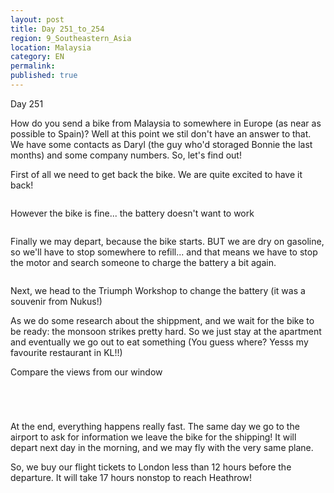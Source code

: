 ```yaml
---
layout: post
title: Day 251_to_254
region: 9_Southeastern_Asia
location: Malaysia
category: EN
permalink:
published: true
---
```


Day 251

How do you send a bike from Malaysia to somewhere in Europe (as near as possible to Spain)? Well at this point we stil don't have an answer to that. We have some contacts as Daryl (the guy who'd storaged Bonnie the last months) and some company numbers. So, let's find out!

First of all we need to get back the bike. We are quite excited to have it back!

<p><a
href="https://lh3.googleusercontent.com/h8Zy64QGdN8H6GC4fp-jPRh2yZ_ZzenkxlVtdogt0QLxydQDsZGDpfyHixrR7QjyaL9KITHiaZff7u2ZxJ5da_LAZ6kANjZyFYdWYGR-vSnNr3UFh0rEdvd2j94EqFaWpXLJspEXNWg424ypSdHV6DmfEXUDm-JN96nq7Nev10yXG_RB5t0CHJYJ81EcYQcOt4w-949whn2uoiGOOgKAIQ8BlGmtSHpvcC--4ZnjRZQYE6YG0vTwhZZEvibnxT-l8gWb9FCY8LdJHysP-ntXevIJITTKKRTjyRnTLQhUGP0KVUAWsY7VpQc4Vb-069nmL-fDPRDgVo36RgXUrmp8wsNBrMxGGuUsErmfMl2sBrJivsCwxiU9p1fdXxjFjZbQ3eeIXGecXbNQEI9jvw0BqiMnYhiwoeqZGrvg3Yos70BsQabn0IUOPxkdynW5ybrmFjBRP1q86c-qP-fqLJKB8cJlMBhic6jHJe2lcjqyZCEenE1gE0aB9BhU9206J2_ssEfwD4xrbb-kBMuHZfJZtYxfE8KQPvNaMbUvJnrn7Zuci38ZAldeCHZfBvSljOZWfvO-CTn0-gsmgqRJSStfQ5y8KIfybe4d71rB7_BlANtikeQy6Ged811udzYJXOWIfSMzMvGDOt_Efefoc0_K6fXD9A1dXuHRjDwmH1rFCP939CPwRJ0YzafjLehoHrTy76fnnycEoy5gOMgifLHkWIYP=w453-h603-no"><img 
src="https://lh3.googleusercontent.com/h8Zy64QGdN8H6GC4fp-jPRh2yZ_ZzenkxlVtdogt0QLxydQDsZGDpfyHixrR7QjyaL9KITHiaZff7u2ZxJ5da_LAZ6kANjZyFYdWYGR-vSnNr3UFh0rEdvd2j94EqFaWpXLJspEXNWg424ypSdHV6DmfEXUDm-JN96nq7Nev10yXG_RB5t0CHJYJ81EcYQcOt4w-949whn2uoiGOOgKAIQ8BlGmtSHpvcC--4ZnjRZQYE6YG0vTwhZZEvibnxT-l8gWb9FCY8LdJHysP-ntXevIJITTKKRTjyRnTLQhUGP0KVUAWsY7VpQc4Vb-069nmL-fDPRDgVo36RgXUrmp8wsNBrMxGGuUsErmfMl2sBrJivsCwxiU9p1fdXxjFjZbQ3eeIXGecXbNQEI9jvw0BqiMnYhiwoeqZGrvg3Yos70BsQabn0IUOPxkdynW5ybrmFjBRP1q86c-qP-fqLJKB8cJlMBhic6jHJe2lcjqyZCEenE1gE0aB9BhU9206J2_ssEfwD4xrbb-kBMuHZfJZtYxfE8KQPvNaMbUvJnrn7Zuci38ZAldeCHZfBvSljOZWfvO-CTn0-gsmgqRJSStfQ5y8KIfybe4d71rB7_BlANtikeQy6Ged811udzYJXOWIfSMzMvGDOt_Efefoc0_K6fXD9A1dXuHRjDwmH1rFCP939CPwRJ0YzafjLehoHrTy76fnnycEoy5gOMgifLHkWIYP=w453-h603-no" class="oversize" alt=""></a></p>

However the bike is fine... the battery doesn't want to work

<p><a
href="https://lh3.googleusercontent.com/tq6-gPD1R7QT4GB0Ll2G4HsdNJAa8g5U4zmVq4bGAKUtx1GiD0KTrgepwtbgvuANRFsK5jB0hjraBBKwqGx9so1Zx6UhZTpspjv260PP4fHSnkDZmb9ja9Pv68VKoDTDcK9alch3UrbUlAodkgFrf1Gws7hiCrbRxlBpArcQ39GcTfu-xQ2_suOXc4knADEOcE5qogS_uwp2dBk6KDVZ6inWK3wXPuWl-xYF08a2seShMowfLspC2Xyi3QDlTbPo1Gn87Li21hAff-evDQwm6XCVe5r-xX0j7QMc8cDMeC9If-7qGcwukxy_T-ben7OFUBpNGKxnMW3A72IX-o8rGmAki1iKqKtMa0Sikl6WjqBA-rZf66Vd2fmgaY7yFRRMLfKw9JgLaKp3ZrcPi6x3HJXVt0IG86y0TDfKQ-Ij9oDhKZy8_VmETo-rmG2qYZitq_UDUMEvSujtfwF35GaimZm4EDzpVYbVgkTXWLsd7kUxML2ZOVbQZa55kqu4CWAbFb_nzuqaAdufpB-4SfxPkBPTOHzNuL9Jn7ReyiclN3sAPrlEvgA6Yz8ORq7_Z5iVti9MagrDmqkqUITIRcaT-waWSVhWDDqhV8g9kMejmzNG73J3KmDGydSrPQ7h1r6VYmjYh99P1_Q6ASvsH85PwfeYCWQ5_ODSW8vK8N0UuQVFOjx0RnoSz6X_RrFrS4jeUCblX38UfMtDbn6oUR4o0XoR=w643-h482-no"><img 
src="https://lh3.googleusercontent.com/tq6-gPD1R7QT4GB0Ll2G4HsdNJAa8g5U4zmVq4bGAKUtx1GiD0KTrgepwtbgvuANRFsK5jB0hjraBBKwqGx9so1Zx6UhZTpspjv260PP4fHSnkDZmb9ja9Pv68VKoDTDcK9alch3UrbUlAodkgFrf1Gws7hiCrbRxlBpArcQ39GcTfu-xQ2_suOXc4knADEOcE5qogS_uwp2dBk6KDVZ6inWK3wXPuWl-xYF08a2seShMowfLspC2Xyi3QDlTbPo1Gn87Li21hAff-evDQwm6XCVe5r-xX0j7QMc8cDMeC9If-7qGcwukxy_T-ben7OFUBpNGKxnMW3A72IX-o8rGmAki1iKqKtMa0Sikl6WjqBA-rZf66Vd2fmgaY7yFRRMLfKw9JgLaKp3ZrcPi6x3HJXVt0IG86y0TDfKQ-Ij9oDhKZy8_VmETo-rmG2qYZitq_UDUMEvSujtfwF35GaimZm4EDzpVYbVgkTXWLsd7kUxML2ZOVbQZa55kqu4CWAbFb_nzuqaAdufpB-4SfxPkBPTOHzNuL9Jn7ReyiclN3sAPrlEvgA6Yz8ORq7_Z5iVti9MagrDmqkqUITIRcaT-waWSVhWDDqhV8g9kMejmzNG73J3KmDGydSrPQ7h1r6VYmjYh99P1_Q6ASvsH85PwfeYCWQ5_ODSW8vK8N0UuQVFOjx0RnoSz6X_RrFrS4jeUCblX38UfMtDbn6oUR4o0XoR=w643-h482-no" class="oversize" alt=""></a></p>

Finally we may depart, because the bike starts. BUT we are dry on gasoline, so we'll have to stop somewhere to refill... and that means we have to stop the motor and search someone to charge the battery a bit again.

<p><a
href="https://lh3.googleusercontent.com/UM7Ej7vKyn5KmOCbGChuh82WlZuov0AD90Z93ok0-Z4ogqt0OiknDh5YLtm3WgX_TrM_lEq_dVOgCHMMl8HANCNYsgGMBbPjG5lg5JVXYWfUIXkGoTRVTGh1jMxrkgl41WhsAHWJni8X8_61I9y-itP-FdfKMOLNHs6vP9oI_xdc2Z17FOEWRp1L5r-Y6fexoH8rMy89MJ77whgOicn8eK4Icp7u5v6wg2deCaulAXzNpGOKBqP9uguk7FILZBEM8sddT9WVDp_AJBGeAJUlBdaahXccHiXnAgRbtEjKqZjkDMx2B0Z9kKTw-1V035XG6doaqpsScokrMBDuR9BYVaaL3Qi5I5_Xx-blbAO2wu7ZG4x17NEp6bGozRU7y4oBvQmHjs4fn3_KYPLI8MjbnPFX-6SyXPoyRPp4lNGJqHl4anWqOo849j8M99AaUpEgJG3P13eF3N42DFgMov743LdOVg_JEclFkTQFh27VbhXzFQ4oj_IVJJZwzpzc0_rkPsrjFXViXDKwElisn7qMNObMeGFOfdlFKQgNJl1JN8zp_Ty-89vFyrHY7-RxZ71wxEFgEG2EHTe9kzVKxK_ZuZvPLV-RGEmB5Gwfq5B3p3Es8UDuEue13hYijdquoW92QUqI-mGoK6q76Xfg7HWawVT46HrMzMydKyKEUvrOnTein_B_5aEYogXb9mNzjuCwxgutdQG_RRqbZCy3CV_m4sDH=w643-h482-no"><img 
src="https://lh3.googleusercontent.com/UM7Ej7vKyn5KmOCbGChuh82WlZuov0AD90Z93ok0-Z4ogqt0OiknDh5YLtm3WgX_TrM_lEq_dVOgCHMMl8HANCNYsgGMBbPjG5lg5JVXYWfUIXkGoTRVTGh1jMxrkgl41WhsAHWJni8X8_61I9y-itP-FdfKMOLNHs6vP9oI_xdc2Z17FOEWRp1L5r-Y6fexoH8rMy89MJ77whgOicn8eK4Icp7u5v6wg2deCaulAXzNpGOKBqP9uguk7FILZBEM8sddT9WVDp_AJBGeAJUlBdaahXccHiXnAgRbtEjKqZjkDMx2B0Z9kKTw-1V035XG6doaqpsScokrMBDuR9BYVaaL3Qi5I5_Xx-blbAO2wu7ZG4x17NEp6bGozRU7y4oBvQmHjs4fn3_KYPLI8MjbnPFX-6SyXPoyRPp4lNGJqHl4anWqOo849j8M99AaUpEgJG3P13eF3N42DFgMov743LdOVg_JEclFkTQFh27VbhXzFQ4oj_IVJJZwzpzc0_rkPsrjFXViXDKwElisn7qMNObMeGFOfdlFKQgNJl1JN8zp_Ty-89vFyrHY7-RxZ71wxEFgEG2EHTe9kzVKxK_ZuZvPLV-RGEmB5Gwfq5B3p3Es8UDuEue13hYijdquoW92QUqI-mGoK6q76Xfg7HWawVT46HrMzMydKyKEUvrOnTein_B_5aEYogXb9mNzjuCwxgutdQG_RRqbZCy3CV_m4sDH=w643-h482-no" class="oversize" alt=""></a></p>

Next, we head to the Triumph Workshop to change the battery (it was a souvenir from Nukus!)

As we do some research about the shippment, and we wait for the bike to be ready: the monsoon strikes pretty hard. So we just stay at the apartment and eventually we go out to eat something (You guess where? Yesss my favourite restaurant in KL!!)

Compare the views from our window

<p><a
href="https://lh3.googleusercontent.com/LeRWLBDqETNWwceuOduNTwPVstYa7vzW_oQ59qzjl8ITwXvIMLNfmvjTHTFkEg0hrs8Ux-r7_sk_OP4KsPPoDkFvp1ItLEBaQ2DOl-v4EwjDHm03ZS_YNeUuVU5lP7hhNbMSdLG6f0iL6G6XVsEUa0bAcJNJ4-zGXI9L5zastMOi_CxsPvFYbMcesiNOfrojPRpqIsj5dtw0hp8ATJIALf0_LcHEtwZuKtDdLBc-fJ688cOkgnKxloVCZkzrsOjIT5BbcwVq-5H8Y80hMhpils8KwMSq9H1b4ecAGKBjsodp9i2g8Yl3cynZJ65nXxGuN5all3eNgg-W5YezRRqeyuAptPvthSqrU13RcI3UI9DJjJ2YbacHwbL58BHCSFxwiK1yZupwEO1SGlD3Q7_Zq50JIr3xDO_VIv9ma8XB26bOWWFMbTxZmU_jpyJRrGe1tnbMJ8X2FTlLC2KCNseNtYh0JOrkQsDs6mvW_AmlaSiFE9p9ZBbiVRkMUoY13nfsiF9t2HXZpmJ62x2h7LG3qDx9BFi7Mt-fVvqwqDEKTv2ht-AMXt0V9xk-CCkIzYBpIB55UItZcAmUPPHhnIjJS4S8vssC-P4SKY1v3qqfxIaXBHaJC2xo7aCkbww4mT1Bs16zVEbMQ8nTOtGeeXE_pus8HKx5Uv67B6-WSdY97_IYYYdE0WQsrTtHEYlOT-FEWrcLkuoIPPe0klwXpMCSzwGT=w643-h482-no"><img 
src="https://lh3.googleusercontent.com/LeRWLBDqETNWwceuOduNTwPVstYa7vzW_oQ59qzjl8ITwXvIMLNfmvjTHTFkEg0hrs8Ux-r7_sk_OP4KsPPoDkFvp1ItLEBaQ2DOl-v4EwjDHm03ZS_YNeUuVU5lP7hhNbMSdLG6f0iL6G6XVsEUa0bAcJNJ4-zGXI9L5zastMOi_CxsPvFYbMcesiNOfrojPRpqIsj5dtw0hp8ATJIALf0_LcHEtwZuKtDdLBc-fJ688cOkgnKxloVCZkzrsOjIT5BbcwVq-5H8Y80hMhpils8KwMSq9H1b4ecAGKBjsodp9i2g8Yl3cynZJ65nXxGuN5all3eNgg-W5YezRRqeyuAptPvthSqrU13RcI3UI9DJjJ2YbacHwbL58BHCSFxwiK1yZupwEO1SGlD3Q7_Zq50JIr3xDO_VIv9ma8XB26bOWWFMbTxZmU_jpyJRrGe1tnbMJ8X2FTlLC2KCNseNtYh0JOrkQsDs6mvW_AmlaSiFE9p9ZBbiVRkMUoY13nfsiF9t2HXZpmJ62x2h7LG3qDx9BFi7Mt-fVvqwqDEKTv2ht-AMXt0V9xk-CCkIzYBpIB55UItZcAmUPPHhnIjJS4S8vssC-P4SKY1v3qqfxIaXBHaJC2xo7aCkbww4mT1Bs16zVEbMQ8nTOtGeeXE_pus8HKx5Uv67B6-WSdY97_IYYYdE0WQsrTtHEYlOT-FEWrcLkuoIPPe0klwXpMCSzwGT=w643-h482-no" class="oversize" alt=""></a></p>

<p><a
href="https://lh3.googleusercontent.com/XS8R7SmUTnpTtqFVZDCEjMTG_NBj56e3pAaMiR_87rI2WAcbGwaqoY0Gyktql7A5bjY0oCXzXV8Ay6j9JRTJIOX5WlK1C1L1fYgz-DuFDUkoCqBndRbQg-WpDQCs6FSGFNP80WdLojqzF2tU6NcHubxGsxLOk7d9VF4zRzIt4dMgnV4l2zfe3Y0w5gw6wCW-VSdukMFvf3a2dL8MpUjr97KV1YkpZxJfXD8Wt5t4Rj7tX-w3X9cdsCvyy6XZUGzbjeLejTCTEbU_vAKZxddymcH5Bib731FlhGlLYa2hRRe7SKwldM_ifKwTcAaZsn8fFtiWUMzz-7LvMWE-SvfJ4ExlrHg9FuE4gq3L17OxlGMDGqxaxFqIaF-Z9CpYfeDyPItDtL8nmvy3J3CkDrafxbsur0rrFCl0e3WH9-8YpXusfBHh87YBx3_HaH8X4nmV1ZptBUiiAUmmXnYLw28rFobkpFmbN12fyEpfnXbOFdn5JPmoj2sNmYnFzHaIiNYPVG7lqkQhTBc9HzRARaXw85xTwDKju3lcAyjbvds_K5uloHew_031PHhiSpRYRPT-j1NOX2HnvfJCZOYGGfp4zAADbgltgQUmNcWiJxhw1OU-kne0D8W-LJ_XK6KCpkeK8SRtxuBexB8O0hQkCZBYCEFrS2f9Vlk6qD2izWFZyGGNYJiYykISEnhqkTGZxspd0ct0Gf7QM-Xq0IeJZoTdz0VD=w643-h482-no"><img 
src="https://lh3.googleusercontent.com/XS8R7SmUTnpTtqFVZDCEjMTG_NBj56e3pAaMiR_87rI2WAcbGwaqoY0Gyktql7A5bjY0oCXzXV8Ay6j9JRTJIOX5WlK1C1L1fYgz-DuFDUkoCqBndRbQg-WpDQCs6FSGFNP80WdLojqzF2tU6NcHubxGsxLOk7d9VF4zRzIt4dMgnV4l2zfe3Y0w5gw6wCW-VSdukMFvf3a2dL8MpUjr97KV1YkpZxJfXD8Wt5t4Rj7tX-w3X9cdsCvyy6XZUGzbjeLejTCTEbU_vAKZxddymcH5Bib731FlhGlLYa2hRRe7SKwldM_ifKwTcAaZsn8fFtiWUMzz-7LvMWE-SvfJ4ExlrHg9FuE4gq3L17OxlGMDGqxaxFqIaF-Z9CpYfeDyPItDtL8nmvy3J3CkDrafxbsur0rrFCl0e3WH9-8YpXusfBHh87YBx3_HaH8X4nmV1ZptBUiiAUmmXnYLw28rFobkpFmbN12fyEpfnXbOFdn5JPmoj2sNmYnFzHaIiNYPVG7lqkQhTBc9HzRARaXw85xTwDKju3lcAyjbvds_K5uloHew_031PHhiSpRYRPT-j1NOX2HnvfJCZOYGGfp4zAADbgltgQUmNcWiJxhw1OU-kne0D8W-LJ_XK6KCpkeK8SRtxuBexB8O0hQkCZBYCEFrS2f9Vlk6qD2izWFZyGGNYJiYykISEnhqkTGZxspd0ct0Gf7QM-Xq0IeJZoTdz0VD=w643-h482-no" class="oversize" alt=""></a></p>

<p><a
href="https://lh3.googleusercontent.com/Zl165_802FJTFMm99PPw0F3e8LYrHYB149wb_NLtsEQd344J7Dy64GhAhRPpgtqppMJlmE_3ee4RkFUijXek-4o3Em9sSe7mvFAL_UXxtpYD9oVnw1adMLgeIj616cuRmFhN_t6qsTENBdm9DZ7h0OZ7ghSygEqyhC0b3QNsX9BvpXJdLEoxI2Lhn5KqNpU9zbmd8nicQB10HjWVcgHYK7ZqaF5_4BqpgP6BOzN3_eiVffLVCMZRCCLL50o8Gl60Kxdt9bU0DvG3yElb25kAeAiSVW8KmaUrAupgmwWd00dpmcQmTvx0zgIQ1MhMLlucyrzmgLPAm1X3fIJRkQgIUY3O7Cz1VQHdkvP6h2X0t_QOkfj724FG0xNrAYHbfx2WERBiqd1jiTQZgZylJLa0wR_eLSRo-5oaIx9UqgRIzroPO4DZodGryossub4SgHW1nca6C99YG55hul7k5YJpEYd4s4OmPbVRnsKuGoURN9HnqXlO90NB6d-UTcFZbU_1esJTKj7VSgsglZ3fWOsHChIZH6a3M_kE9SxzagtTPW00CF9nVdY9jmgcnr8ugaOrgMZSiohvoNgiceYEOq3dStEmS8lLl6tumixPckOSc4QrJ7mnigs9CM-wUXHOo37577qHjriXrP0sY3lvJYKMMBnvO-K0VlJbHxBCWk51MdU-1bjyBf0e6UBzD86S2oTfV89R_SV8Hw1jWtZVqI5PwbWW=w804-h603-no"><img 
src="https://lh3.googleusercontent.com/Zl165_802FJTFMm99PPw0F3e8LYrHYB149wb_NLtsEQd344J7Dy64GhAhRPpgtqppMJlmE_3ee4RkFUijXek-4o3Em9sSe7mvFAL_UXxtpYD9oVnw1adMLgeIj616cuRmFhN_t6qsTENBdm9DZ7h0OZ7ghSygEqyhC0b3QNsX9BvpXJdLEoxI2Lhn5KqNpU9zbmd8nicQB10HjWVcgHYK7ZqaF5_4BqpgP6BOzN3_eiVffLVCMZRCCLL50o8Gl60Kxdt9bU0DvG3yElb25kAeAiSVW8KmaUrAupgmwWd00dpmcQmTvx0zgIQ1MhMLlucyrzmgLPAm1X3fIJRkQgIUY3O7Cz1VQHdkvP6h2X0t_QOkfj724FG0xNrAYHbfx2WERBiqd1jiTQZgZylJLa0wR_eLSRo-5oaIx9UqgRIzroPO4DZodGryossub4SgHW1nca6C99YG55hul7k5YJpEYd4s4OmPbVRnsKuGoURN9HnqXlO90NB6d-UTcFZbU_1esJTKj7VSgsglZ3fWOsHChIZH6a3M_kE9SxzagtTPW00CF9nVdY9jmgcnr8ugaOrgMZSiohvoNgiceYEOq3dStEmS8lLl6tumixPckOSc4QrJ7mnigs9CM-wUXHOo37577qHjriXrP0sY3lvJYKMMBnvO-K0VlJbHxBCWk51MdU-1bjyBf0e6UBzD86S2oTfV89R_SV8Hw1jWtZVqI5PwbWW=w804-h603-no" class="oversize" alt=""></a></p>

<p><a
href="https://lh3.googleusercontent.com/SCZ05RzBeKUGvXTisHkzaVrcKK_ZnIdqFmjartAuoJ69sLv6kjRFCUVbm51NY5pT3EFzfLsjCcoQfyoDbF7s00oc7pP4OT6wx8PpdjnC6CMRAjnjI16J0bNTlk1kcfyxBA8Q-zgedMYSTc-yR5A_9h-4JgDBmblz8q8WIOH59h9vUknHMdO0mJhbfZkERbdg_vZSWTeVdm0bS8lrd1QLwh07MG16TNOZnQKp_Z79-rvn9S0PDFO0e8tw0xWMzh4XY7PBl3jnEfS4v71IUyTf4agSs1y5Zao0i67rdOBm0vPlDhPWz9WWr5Rm-d3dNReFYHyVfA3OOv7y74xUMWdq057uivCsHvOrX_Ouc5trO4UlZfSRClYWrjYkAZkjDVpDw5RrKuLhLy0oA4XmBlXTcHc2RjP4luEIxhXMLt8RGFXe72i_VEJjxhHV32LUFPZ78YZ8q8jnHqDyZ9tllNehOxKsqkBjPyo81OIOxvxPDleCvyTAClg347gaVppJ7Dv_0kE-fqLOnY3gyDboyF6gBb0qYoj6ngXttfx9EbxuNPHthBgoe6q0mLvOYWz_Aop_-64aWLPGyodg_K0ZdzS2tRdloJ3hL67-YvYHvCXl9G0df_4J7g5yzeZp2yGA8d5LrU1kq4542WTqnNIFT6usaQBWtxsoCrjP-wu5ylqkd0VFkAOBGrfxIt9jC6w08IU6b82EB2FsIx5n9t30uR6yAR2s=w643-h482-no"><img 
src="https://lh3.googleusercontent.com/SCZ05RzBeKUGvXTisHkzaVrcKK_ZnIdqFmjartAuoJ69sLv6kjRFCUVbm51NY5pT3EFzfLsjCcoQfyoDbF7s00oc7pP4OT6wx8PpdjnC6CMRAjnjI16J0bNTlk1kcfyxBA8Q-zgedMYSTc-yR5A_9h-4JgDBmblz8q8WIOH59h9vUknHMdO0mJhbfZkERbdg_vZSWTeVdm0bS8lrd1QLwh07MG16TNOZnQKp_Z79-rvn9S0PDFO0e8tw0xWMzh4XY7PBl3jnEfS4v71IUyTf4agSs1y5Zao0i67rdOBm0vPlDhPWz9WWr5Rm-d3dNReFYHyVfA3OOv7y74xUMWdq057uivCsHvOrX_Ouc5trO4UlZfSRClYWrjYkAZkjDVpDw5RrKuLhLy0oA4XmBlXTcHc2RjP4luEIxhXMLt8RGFXe72i_VEJjxhHV32LUFPZ78YZ8q8jnHqDyZ9tllNehOxKsqkBjPyo81OIOxvxPDleCvyTAClg347gaVppJ7Dv_0kE-fqLOnY3gyDboyF6gBb0qYoj6ngXttfx9EbxuNPHthBgoe6q0mLvOYWz_Aop_-64aWLPGyodg_K0ZdzS2tRdloJ3hL67-YvYHvCXl9G0df_4J7g5yzeZp2yGA8d5LrU1kq4542WTqnNIFT6usaQBWtxsoCrjP-wu5ylqkd0VFkAOBGrfxIt9jC6w08IU6b82EB2FsIx5n9t30uR6yAR2s=w643-h482-no" class="oversize" alt=""></a></p>

At the end, everything happens really fast. The same day we go to the airport to ask for information we leave the bike for the shipping! It will depart next day in the morning, and we may fly with the very same plane. 

So, we buy our flight tickets to London less than 12 hours before the departure. It will take 17 hours nonstop to reach Heathrow! 

